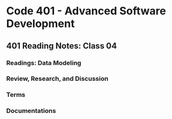 # Code 401 - Advanced Software Development

## 401 Reading Notes: Class 04

### Readings: Data Modeling

### Review, Research, and Discussion

### Terms

### Documentations

